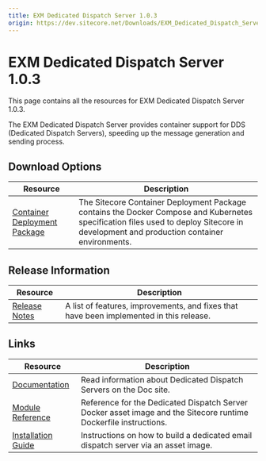 ```yaml
---
title: EXM Dedicated Dispatch Server 1.0.3
origin: https://dev.sitecore.net/Downloads/EXM_Dedicated_Dispatch_Server/1x/EXM_Dedicated_Dispatch_Server_103.aspx
---
```


# EXM Dedicated Dispatch Server 1.0.3

This page contains all the resources for EXM Dedicated Dispatch Server 1.0.3.

The EXM Dedicated Dispatch Server provides container support for DDS (Dedicated Dispatch Servers), speeding up the message generation and sending process.

## Download Options

 | Resource | Description |
 | --- | --- |
 | [Container Deployment Package](https://github.com/Sitecore/container-deployment/releases/tag/dds%2F1.0.3.00012.75) | The Sitecore Container Deployment Package contains the Docker Compose and Kubernetes specification files used to deploy Sitecore in development and production container environments. |

## Release Information

 | Resource | Description |
 | --- | --- |
 | [Release Notes](https://dev.sitecore.net:443/downloads/EXM%20Dedicated%20Dispatch%20Server/1x/EXM%20Dedicated%20Dispatch%20Server%20103/Release%20Notes) | A list of features, improvements, and fixes that have been implemented in this release. |

## Links

 | Resource | Description |
 | --- | --- |
 | [Documentation](https://doc.sitecore.com/developers/exm/100/email-experience-manager/en/using-dedicated-email-dispatch-servers.html) | Read information about Dedicated Dispatch Servers on the Doc site. |
 | [Module Reference](https://docs.dk.sitecore.net/developers/101/developer-tools/en/sitecore-module-reference.html) | Reference for the Dedicated Dispatch Server Docker asset image and the Sitecore runtime Dockerfile instructions. |
 | [Installation Guide](https://docs.dk.sitecore.net/developers/exm/101/email-experience-manager/en/build-a-dedicated-email-dispatch-server-with-an-asset-image.html) | Instructions on how to build a dedicated email dispatch server via an asset image. |